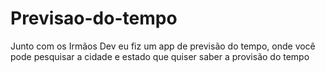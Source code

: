 # Previsao-do-tempo
Junto com os Irmãos Dev eu fiz um app de previsão do tempo, onde você pode pesquisar a cidade e estado que quiser saber a provisão do tempo 
